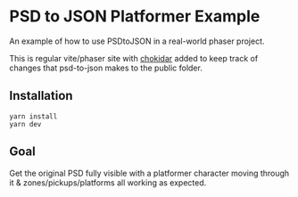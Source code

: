# PSD to JSON Platformer Example

An example of how to use PSDtoJSON in a real-world phaser project.  

This is regular vite/phaser site with [chokidar](https://github.com/paulmillr/chokidar) added to keep track of changes that psd-to-json makes to the public folder.

## Installation

```
yarn install
yarn dev
```

## Goal

Get the original PSD fully visible with a platformer character moving through it & zones/pickups/platforms all working as expected.

